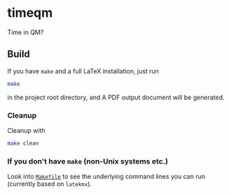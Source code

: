 # timeqm
Time in QM?

## Build
If you have `make` and a full LaTeX installation, just run
```bash
make
```
in the project root directory, and A PDF output document will be generated.

### Cleanup
Cleanup with
```bash
make clean
```

### If you don't have `make` (non-Unix systems etc.)
Look into [`Makefile`](Makefile) to see the underlying command lines you can run (currently based on `latekmx`).

